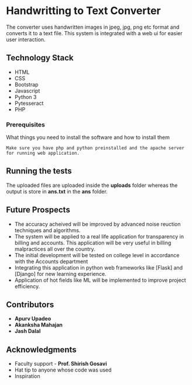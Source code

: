 # Handwritting to Text Converter

The converter uses handwritten images in jpeg, jpg, png etc format and converts it to a text file. This system is integrated with a web ui for easier user interaction.

## Technology Stack

* HTML
* CSS
* Bootstrap
* Javascript
* Python 3
* Pytesseract
* PHP

### Prerequisites

What things you need to install the software and how to install them

```
Make sure you have php and python preinstalled and the apache server for running web application.
```

## Running the tests

The uploaded files are uploaded inside the **uploads** folder whereas the output is store in **ans.txt** in the **ans** folder.


## Future Prospects

* The accuracy acheived will be improved by advanced noise reuction techniques and algorithms.
* The system will be applied to a real life application for transparency in billing and accounts. This application will be very useful in billing malpractices all over the country.
* The initial development will be tested on college level in accordance with the Accounts department
* Integrating this application in python web frameworks like [Flask] and [Django] for new learning experience.
* Application of hot fields like ML will be implemented to improve project efficiency.

## Contributors

* **Apurv Upadeo**
* **Akanksha Mahajan**
* **Jash Dalal**


## Acknowledgments

* Faculty support - **Prof. Shirish Gosavi**
* Hat tip to anyone whose code was used
* Inspiration

